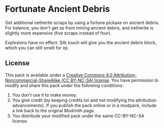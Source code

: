 # Fortunate Ancient Debris

Get additional netherite scraps by using a fortune pickaxe on ancient debris. For balance, you don't get xp from mining ancient debris, and netherite is slightly more expensive (five scraps instead of four).

Explosions have no effect. Silk touch will give you the ancient debris block, which you can still smelt for xp.



## License

This pack is available under a [Creative Commons 4.0 Attribution-Noncommercial-ShareAlike (CC BY-NC-SA) license](https://creativecommons.org/licenses/by-nc-sa/4.0/). You have permission to modify and share this pack under the following conditions:

1. You don't use it to make money.
2. You give credit (by keeping credits.txt and not modifying the attribution advancements). If you publish the pack online or in a modpack, include a link back to the original Modrinth page.
3. You distribute your modified pack under the same CC-BY-NC-SA license.


